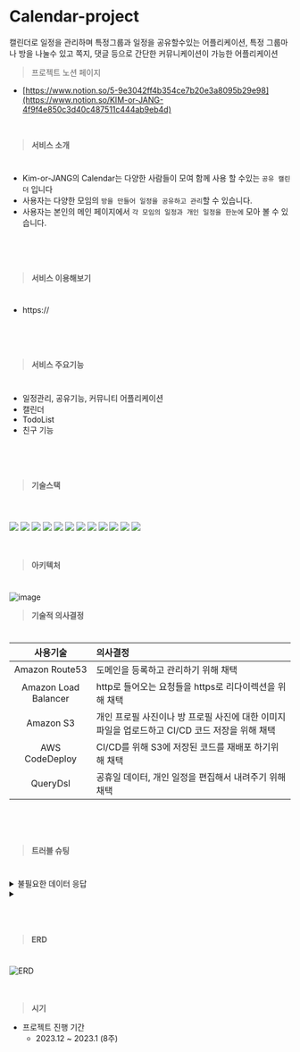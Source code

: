 # Calendar-project

캘린더로 일정을 관리하며 특정그룹과 일정을 공유할수있는 어플리케이션, 특정 그룹마나 방을 나눌수 있고 쪽지, 댓글 등으로 간단한 커뮤니케이션이 가능한 어플리케이션

> 프로젝트 노션 페이지
- [https://www.notion.so/5-9e3042ff4b354ce7b20e3a8095b29e98](https://www.notion.so/KIM-or-JANG-4f9f4e850c3d40c487511c444ab9eb4d)
<br/>

> **서비스 소개**
#
- Kim-or-JANG의 Calendar는 다양한 사람들이 모여 함께 사용 할 수있는 `공유 캘린더` 입니다
- 사용자는 다양한 모임의 `방을 만들어 일정을 공유하고 관리`할 수 있습니다.
- 사용자는 본인의 메인 페이지에서 `각 모임의 일정과 개인 일정을 한눈에` 모아 볼 수 있습니다.
<br/>
<br/>
<br/>

> **서비스 이용해보기**
#
- https://
<br/>
<br/>
<br/>

> **서비스 주요기능**
#
- 일정관리, 공유기능, 커뮤니티 어플리케이션
- 캘린더
- TodoList
- 친구 기능 
<br/>
<br/>
<br/>

>**기술스택**
#
<br/> <img src="https://img.shields.io/badge/aws-232F3E?style=for-the-badge&logo=aws&logoColor=white"> <img src="https://img.shields.io/badge/Java-007396?style=for-the-badge&logo=Java&logoColor=white"/> <img src="https://img.shields.io/badge/gradle-02303A?style=for-the-badge&logo=gradle&logoColor=white"/>  <img src="https://img.shields.io/badge/SpringSecurity-6DB33F?style=for-the-badge&logo=SpringSecurity&logoColor=white"/> <img src="https://img.shields.io/badge/SpringBoot-6DB33F?style=for-the-badge&logo=springboot&logoColor=white"/> <img src="https://img.shields.io/badge/JsonWebTokens-000000?style=for-the-badge&logo=jsonwebtokens&logoColor=white"> <img src="https://img.shields.io/badge/AmazonRDS-527FFF?style=for-the-badge&logo=AmazonRDS&logoColor=white"/> <img src="https://img.shields.io/badge/AWS Route 53-FF6C37?style=for-the-badge&logoColor=white"> <img src="https://img.shields.io/badge/https-527FFF?style=for-the-badge"> <img src="https://img.shields.io/badge/AmazonEC2-FF9900?style=for-the-badge&logo=AmazonEC2&logoColor=white"/> <img src="https://img.shields.io/badge/AmazonS3-569A31?style=for-the-badge&logo=AmazonS3&logoColor=white"/> <img src="https://img.shields.io/badge/MySQL-4479A1?style=for-the-badge&logo=MySQL&logoColor=white"/>
<br/>
<br/>
<br/>

> **아키텍처**
#
![image](https://github.com/KIM-or-JANG/.github/assets/110136582/5b7be01d-afc7-4749-a8cc-f3bd74f4f036)
<br/>

> **기술적 의사결정**
#
|사용기술|의사결정|
|:---:|:---|
|Amazon Route53|도메인을 등록하고 관리하기 위해 채택|
|Amazon Load Balancer|http로 들어오는 요청들을 https로 리다이렉션을 위해 채택|
|Amazon S3|개인 프로필 사진이나 방 프로필 사진에 대한 이미지 파일을 업로드하고 CI/CD 코드 저장을 위해 채택|
|AWS CodeDeploy|CI/CD를 위해 S3에 저장된 코드를 재배포 하기위해 채택|
|QueryDsl|공휴일 데이터, 개인 일정을 편집해서 내려주기 위해 채택|
<br/>
<br/>
<br/>

> **트러블 슈팅**
#
<details>
<summary>불필요한 데이터 응답</summary>
<div markdown="1">
    
|진행  순서|내용|
|:---:|:---|
|문제|데이터 요청시 불필요한 내용들이 같이 응답됨 (예 : roomManager, userPassword, userRole)|
|시도|필요한 데이터를 List로 내려받아 이중 for문을 통해 ResponseDto로 편집해서 내려주지만 데이터량이 많을 경우 시간이 너무 소요될 가능성이 있음|
|해결|관련 글을 찾아보던 도중 QueryDSL을 이용해 entity전체를 가져오는 것이 아니라 조회 대상을 지정해 원하는 값만 조회하는 것이 가능|

    @Override
    public List<ScheduleListDto> QueryDSL_findAllByRoom_IdAndLocdate(Long id, String yearMonth) {
        QSchedule schedule = QSchedule.schedule1;
        return query.select(Projections.bean(ScheduleListDto.class, schedule.schedule, schedule.locdate, schedule.room.roomName, schedule.room.roomProfile))
                .from(schedule)
                .where(
                        schedule.room.Id.eq(id),
                        schedule.locdate.like(yearMonth + "%")
                )
                .fetch();
    }
    
</div>
</details>


<details>
<summary></summary>
<div markdown="1">
    
|진행  순서|내용|
|:---:|:---|
|문제||
|시도||
|해결||
</div>
</details>
<br/>
<br/>
<br/>

> **ERD**
#
![ERD](https://github.com/KIM-or-JANG/Calendar-BE/assets/110136582/e5cae9e5-d9ca-4365-b6f7-2ab2a43ad614)
<br/>
<br/>
<br/>

> **시기**
> 
- 프로젝트 진행 기간
    - 2023.12 ~ 2023.1 (8주)
